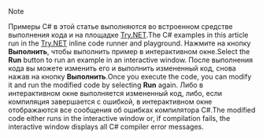 
> [!NOTE]
> <span data-ttu-id="3f32a-101">Примеры C# в этой статье выполняются во встроенном средстве выполнения кода и на площадке [Try.NET](https://try.dot.net).</span><span class="sxs-lookup"><span data-stu-id="3f32a-101">The C# examples in this article run in the [Try.NET](https://try.dot.net) inline code runner and playground.</span></span> <span data-ttu-id="3f32a-102">Нажмите на кнопку **Выполнить**, чтобы выполнить пример в интерактивном окне.</span><span class="sxs-lookup"><span data-stu-id="3f32a-102">Select the **Run** button to run an example in an interactive window.</span></span> <span data-ttu-id="3f32a-103">После выполнения кода вы можете изменить его и выполнить измененный код, снова нажав на кнопку **Выполнить**.</span><span class="sxs-lookup"><span data-stu-id="3f32a-103">Once you execute the code, you can modify it and run the modified code by selecting **Run** again.</span></span> <span data-ttu-id="3f32a-104">Либо в интерактивном окне выполняется измененный код, либо, если компиляция завершается с ошибкой, в интерактивном окне отображаются все сообщения об ошибках компилятора C#.</span><span class="sxs-lookup"><span data-stu-id="3f32a-104">The modified code either runs in the interactive window or, if compilation fails, the interactive window displays all C# compiler error messages.</span></span>  
